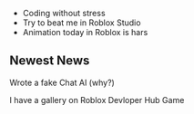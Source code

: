 - Coding without stress
- Try to beat me in Roblox Studio
- Animation today in Roblox is hars

## Newest News

Wrote a fake Chat AI (why?)

I have a gallery on Roblox Devloper Hub Game
